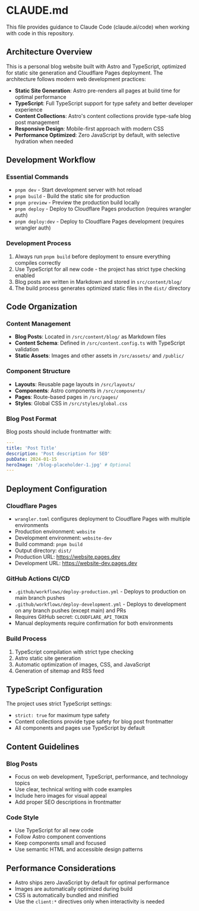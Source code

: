 # CLAUDE.md

This file provides guidance to Claude Code (claude.ai/code) when working with code in this repository.

## Architecture Overview

This is a personal blog website built with Astro and TypeScript, optimized for static site generation and Cloudflare Pages deployment. The architecture follows modern web development practices:

- **Static Site Generation**: Astro pre-renders all pages at build time for optimal performance
- **TypeScript**: Full TypeScript support for type safety and better developer experience
- **Content Collections**: Astro's content collections provide type-safe blog post management
- **Responsive Design**: Mobile-first approach with modern CSS
- **Performance Optimized**: Zero JavaScript by default, with selective hydration when needed

## Development Workflow

### Essential Commands
- `pnpm dev` - Start development server with hot reload
- `pnpm build` - Build the static site for production
- `pnpm preview` - Preview the production build locally
- `pnpm deploy` - Deploy to Cloudflare Pages production (requires wrangler auth)
- `pnpm deploy:dev` - Deploy to Cloudflare Pages development (requires wrangler auth)

### Development Process
1. Always run `pnpm build` before deployment to ensure everything compiles correctly
2. Use TypeScript for all new code - the project has strict type checking enabled
3. Blog posts are written in Markdown and stored in `src/content/blog/`
4. The build process generates optimized static files in the `dist/` directory

## Code Organization

### Content Management
- **Blog Posts**: Located in `/src/content/blog/` as Markdown files
- **Content Schema**: Defined in `/src/content.config.ts` with TypeScript validation
- **Static Assets**: Images and other assets in `/src/assets/` and `/public/`

### Component Structure
- **Layouts**: Reusable page layouts in `/src/layouts/`
- **Components**: Astro components in `/src/components/`
- **Pages**: Route-based pages in `/src/pages/`
- **Styles**: Global CSS in `/src/styles/global.css`

### Blog Post Format
Blog posts should include frontmatter with:
```yaml
---
title: 'Post Title'
description: 'Post description for SEO'
pubDate: 2024-01-15
heroImage: '/blog-placeholder-1.jpg' # Optional
---
```

## Deployment Configuration

### Cloudflare Pages
- `wrangler.toml` configures deployment to Cloudflare Pages with multiple environments
- Production environment: `website`
- Development environment: `website-dev`
- Build command: `pnpm build`
- Output directory: `dist/`
- Production URL: https://website.pages.dev
- Development URL: https://website-dev.pages.dev

### GitHub Actions CI/CD
- `.github/workflows/deploy-production.yml` - Deploys to production on main branch pushes
- `.github/workflows/deploy-development.yml` - Deploys to development on any branch pushes (except main) and PRs
- Requires GitHub secret: `CLOUDFLARE_API_TOKEN`
- Manual deployments require confirmation for both environments

### Build Process
1. TypeScript compilation with strict type checking
2. Astro static site generation
3. Automatic optimization of images, CSS, and JavaScript
4. Generation of sitemap and RSS feed

## TypeScript Configuration

The project uses strict TypeScript settings:
- `strict: true` for maximum type safety
- Content collections provide type safety for blog post frontmatter
- All components and pages use TypeScript by default

## Content Guidelines

### Blog Posts
- Focus on web development, TypeScript, performance, and technology topics
- Use clear, technical writing with code examples
- Include hero images for visual appeal
- Add proper SEO descriptions in frontmatter

### Code Style
- Use TypeScript for all new code
- Follow Astro component conventions
- Keep components small and focused
- Use semantic HTML and accessible design patterns

## Performance Considerations

- Astro ships zero JavaScript by default for optimal performance
- Images are automatically optimized during build
- CSS is automatically bundled and minified
- Use the `client:*` directives only when interactivity is needed
